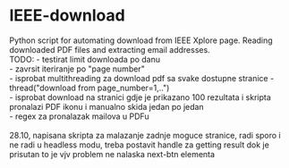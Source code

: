 # IEEE-download
Python script for automating download from IEEE Xplore page. Reading downloaded PDF files and extracting email addresses.<br>
TODO:
    - testirat limit downloada po danu<br>
    - zavrsit iteriranje po "page number"<br>
    - isprobat multithreading za download pdf sa svake dostupne stranice - thread("download from page_number=1,..")<br>
    - isprobat download na stranici gdje je prikazano 100 rezultata i skripta pronalazi PDF ikonu i manualno skida jedan po jedan<br>
    - regex za pronalazak mailova u PDFu<br>
<br>
28.10, napisana skripta za malazanje zadnje moguce stranice, radi sporo i ne radi u headless modu, treba postavit handle za getting result dok je prisutan to je vjv problem ne nalaska next-btn elementa <br>